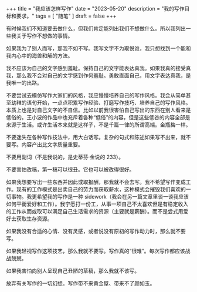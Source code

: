 +++
title = "我应该怎样写作"
date = "2023-05-20"
description = "我的写作目标和要求。"
tags = [
    "随笔"
]
draft = false
+++


有时候我们不知道要去做什么，但我们肯定能列出我们不想做什么。所以我列出一些我关于写作不想做的事情。

如果我为了别人而写，那我不如不写。我写文字不为取悦谁，我只想找到一个能和我内心中的海兽和解的方法。

我不应该为自己的文字感到羞耻。保持自己的文字能表达真我。如果我真的接受真我，那么我不会对自己的文字感到作何羞耻。勇敢直面自己，用文字表达真我，是我唯一的出路。

不要尝试去模仿写作大家们的风格，我应慢慢培养自己的写作风格。我会从简单甚至幼稚的语句开始，一点点积累写作经验、打磨写作技巧、培养自己的写作风格。本质上也是对自己文字的不自信。比如以前我很害怕自己写出的东西在别人看来是低俗的。王小波的作品中也充斥着各种“低俗”的内容，但是这些低谷的内容全部是来源于生活。或许生活本来就是这样子，不是千篇一律的所谓高端。金瓶梅一样。

不要迷失在各种写作技法中，用大白话写。复杂的句式和陈述如果写不出来，就不要写。内容产出比文字质量重要。

不要用副词（不是我说的，是史蒂芬·金说的 233）。

不要害怕改稿，第一稿可以很丑。它也可以被改得很好。

如果我想要写出一些东西并因此或取报酬，那我就不会去写。我不希望写作变成工作。现有的工作模式是出卖自己的劳力而获取薪水，这种模式会摧毁我们喜欢的一切事物。我更希望我的写作是一种 sidework（我会在另一篇文章里谈一谈我应该如何平衡爱好和工作）。我宁愿打一份工，从事一项自己不太喜欢但是有稳定收入的工作从而或取可以满足自己生活需求的资源（主要就是薪酬）。而不是尝式用爱好去获取生存资源。

如果我没有合适的心情、没有灵感，或者说没有原初的写作动力时，那么就不要写。

如果我轻视写作这项技艺，那么我就不要写。写作真的“很难”。每次写作都应该战战兢兢。

如果我害怕向别人呈现自己丑陋的草稿，那么我就不该写。

放弃有关写作的一切幻想。写作带不来黄金屋、带来不了颜如玉。